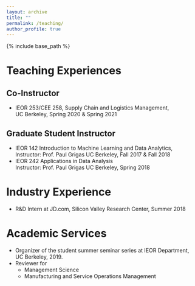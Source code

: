```yaml
---
layout: archive
title: ""
permalink: /teaching/
author_profile: true
---
```

{% include base_path %} 

# Teaching Experiences
## Co-Instructor
* IEOR 253/CEE 258, Supply Chain and Logistics Management,     
UC Berkeley, Spring 2020 & Spring 2021

## Graduate Student Instructor
* IEOR 142 Introduction to Machine Learning and Data Analytics,     
Instructor: Prof. Paul Grigas
UC Berkeley, Fall 2017 & Fall 2018
* IEOR 242 Applications in Data Analysis    
Instructor: Prof. Paul Grigas
UC Berkeley, Spring 2018

# Industry Experience
* R&D Intern at JD.com, Silicon Valley Research Center, Summer 2018

# Academic Services
* Organizer of the student summer seminar series at IEOR Department, UC Berkeley, 2019.
* Reviewer for     
     * Management Science
     * Manufacturing and Service Operations Management
